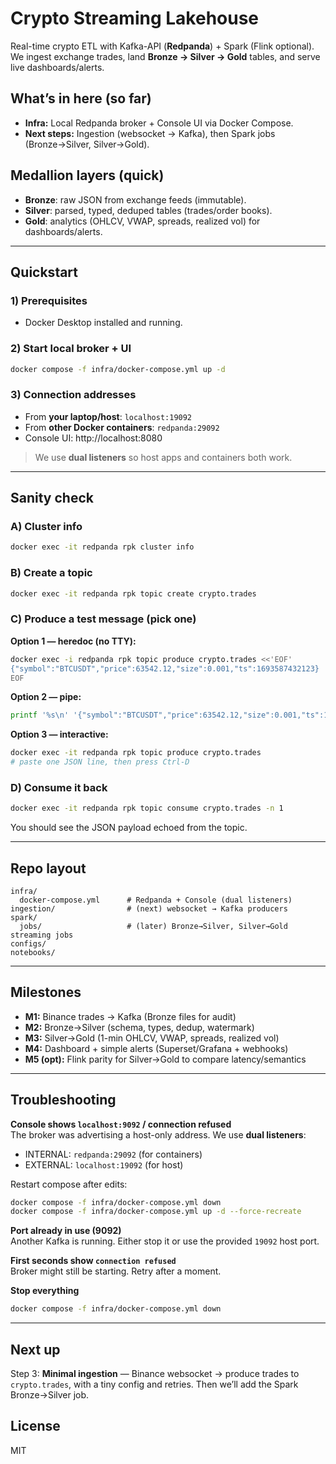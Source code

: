 # Crypto Streaming Lakehouse

Real-time crypto ETL with Kafka-API (**Redpanda**) + Spark (Flink optional).  
We ingest exchange trades, land **Bronze → Silver → Gold** tables, and serve live dashboards/alerts.

## What’s in here (so far)
- **Infra:** Local Redpanda broker + Console UI via Docker Compose.
- **Next steps:** Ingestion (websocket → Kafka), then Spark jobs (Bronze→Silver, Silver→Gold).

## Medallion layers (quick)
- **Bronze**: raw JSON from exchange feeds (immutable).
- **Silver**: parsed, typed, deduped tables (trades/order books).
- **Gold**: analytics (OHLCV, VWAP, spreads, realized vol) for dashboards/alerts.

---

## Quickstart

### 1) Prerequisites
- Docker Desktop installed and running.

### 2) Start local broker + UI
```bash
docker compose -f infra/docker-compose.yml up -d
```

### 3) Connection addresses
- From **your laptop/host**: `localhost:19092`
- From **other Docker containers**: `redpanda:29092`
- Console UI: http://localhost:8080

> We use **dual listeners** so host apps and containers both work.

---

## Sanity check

### A) Cluster info
```bash
docker exec -it redpanda rpk cluster info
```

### B) Create a topic
```bash
docker exec -it redpanda rpk topic create crypto.trades
```

### C) Produce a test message (pick one)

**Option 1 — heredoc (no TTY):**
```bash
docker exec -i redpanda rpk topic produce crypto.trades <<'EOF'
{"symbol":"BTCUSDT","price":63542.12,"size":0.001,"ts":1693587432123}
EOF
```

**Option 2 — pipe:**
```bash
printf '%s\n' '{"symbol":"BTCUSDT","price":63542.12,"size":0.001,"ts":1693587432123}' | docker exec -i redpanda rpk topic produce crypto.trades
```

**Option 3 — interactive:**
```bash
docker exec -it redpanda rpk topic produce crypto.trades
# paste one JSON line, then press Ctrl-D
```

### D) Consume it back
```bash
docker exec -it redpanda rpk topic consume crypto.trades -n 1
```

You should see the JSON payload echoed from the topic.

---

## Repo layout
```
infra/
  docker-compose.yml      # Redpanda + Console (dual listeners)
ingestion/                # (next) websocket → Kafka producers
spark/
  jobs/                   # (later) Bronze→Silver, Silver→Gold streaming jobs
configs/
notebooks/
```

---

## Milestones
- **M1:** Binance trades → Kafka (Bronze files for audit)
- **M2:** Bronze→Silver (schema, types, dedup, watermark)
- **M3:** Silver→Gold (1-min OHLCV, VWAP, spreads, realized vol)
- **M4:** Dashboard + simple alerts (Superset/Grafana + webhooks)
- **M5 (opt):** Flink parity for Silver→Gold to compare latency/semantics

---

## Troubleshooting

**Console shows `localhost:9092` / connection refused**  
The broker was advertising a host-only address. We use **dual listeners**:
- INTERNAL: `redpanda:29092` (for containers)
- EXTERNAL: `localhost:19092` (for host)

Restart compose after edits:
```bash
docker compose -f infra/docker-compose.yml down
docker compose -f infra/docker-compose.yml up -d --force-recreate
```

**Port already in use (9092)**  
Another Kafka is running. Either stop it or use the provided `19092` host port.

**First seconds show `connection refused`**  
Broker might still be starting. Retry after a moment.

**Stop everything**
```bash
docker compose -f infra/docker-compose.yml down
```

---

## Next up
Step 3: **Minimal ingestion** — Binance websocket → produce trades to `crypto.trades`, with a tiny config and retries. Then we’ll add the Spark Bronze→Silver job.

## License
MIT
